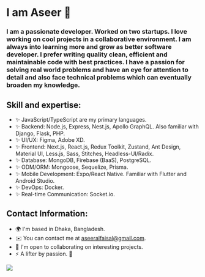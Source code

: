 <h1>I am Aseer 👋</h1>
<h3>I am a passionate developer. Worked on two startups. I love working on cool projects in a collaborative environment.  I am always into learning more and grow as better software developer. I prefer writing quality clean, efficient and maintainable code with best practices. I have a passion for solving real world problems and have an eye for attention to detail and also face technical problems which can eventually broaden my knowledge. <h3/>
<!-- <h3>A passionate programmer and developer. Currently on a carrier break. I am always eager to learn and develop. I love working on cool projects and transforming my imaginations into code. I prefer writing quality clean, efficient and maintainable code with best practices.</h3> -->

<h2>Skill and expertise:</h2>
<ul>
  <li>✨ JavaScript/TypeScript are my primary languages.</li>
  <li>✨ Backend: Node.js, Express, Nest.js, Apollo GraphQL. Also familiar with Django, Flask, PHP.</li>
  <li>✨ UI/UX: Figma, Adobe XD.</li>
  <li>✨ Frontend: Next.js, React.js, Redux Toolkit, Zustand, Ant Design, Material UI, Less.js, Sass, Stitches, Headless-UI/Radix.</li>
  <li>✨ Database: MongoDB, Firebase (BaaS), PostgreSQL.</li>
  <li>✨ ODM/ORM: Mongoose, Sequelize, Prisma.</li>
  <li>✨ Mobile Development: Expo/React Native. Familiar with Flutter and Android Studio.</li>
  <li>✨ DevOps: Docker.</li>
  <li>✨ Real-time Communication: Socket.io.</li>
</ul>

<h2>Contact Information:</h2>
<ul>
  <li>🌍 I'm based in Dhaka, Bangladesh.</li>
  <li>✉️ You can contact me at <a href="mailto:aseeralfaisal@gmail.com">aseeralfaisal@gmail.com</a>.</li>
  <li>🤝 I'm open to collaborating on interesting projects.</li>
  <li>⚡ A lifter by passion. 💪</li>
</ul>
<a href="http://www.github.com/aseeralfaisal"><img src="https://github-readme-streak-stats.herokuapp.com/?user=aseeralfaisal&stroke=ffffff&background=181824&ring=6366f1&fire=6366f1&currStreakNum=ffffff&currStreakLabel=6366f1&sideNums=ffffff&sideLabels=ffffff&dates=ffffff&hide_border=true" /></a>
